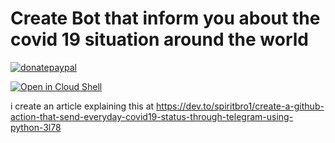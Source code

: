 # Create Bot that inform you about the covid 19 situation around the world

[![donatepaypal](https://img.shields.io/badge/PAYPAL-DONATE-brightgreen?style=for-the-badge&logo=paypal)](https://paypal.me/rinoakbr)

[![Open in Cloud Shell](https://gstatic.com/cloudssh/images/open-btn.png)](https://console.cloud.google.com/cloudshell/open?git_repo=https://github.com/catflip/telecovid19&tutorial=README.md)

i create an article explaining this at https://dev.to/spiritbro1/create-a-github-action-that-send-everyday-covid19-status-through-telegram-using-python-3l78
